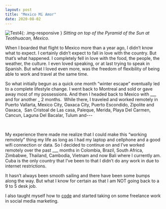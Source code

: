 ```yaml
---
layout: post
title: "Mexico Mi Amor"
date: 2020-08-02
---
```

![Test4](https://imgur.com/c3WdtG2){: .img-responsive }
*Sitting on top of the Pyramid of the Sun at Teotihuacan, Mexico.*

When I boarded that flight to Mexico more than a year ago, I didn’t know what to expect. I certainly didn’t expect to fall in love with the country. But that’s what happened. I completely fell in love with the food, the people, the weather, the culture. I even loved speaking, or at last trying to speak in Spanish. But what I loved even more, was the freedom of flexibility of being able to work and travel at the same time.

So what initially begun as a quick one month “winter escape” eventually led to a complete lifestyle change. I went back to Montreal and sold or gave away most of my possessions. And then I headed back to Mexico with ___ and for another _ 2 months.  While there, I traveled and worked remotely in Puerto Vallarta, Mexico City, Oaxaca City, Puerto Escondido, Zipolite and Oaxaca,  San Cristoal de Las casa, Paleque, Merida, Playa Del Carmen, Cancun, Laguna Del Bacalar, Tulum and---

<br>


My experience there made me realize that I could make this “working remotely” thing my life as long as I had my laptop and cellphone and a good wifi connection or data. So I decided to continue on and I’ve worked remotely over the past ___ months in Colombia, Brazil, South Africa, Zimbabwe, Thailand, Cambodia, Vietnam and now Bali where I currently am. Cuba is the only country that I’ve been to that I didn’t do any work in due to internet restrictions.

It hasn’t always been smooth sailing and there have been some bumps along the way. But what I know for certain as that I am NOT going back to a 9 to 5 desk job. 

I also taught myself how to [code](http://williamruz.com/blog/why-i'm-teaching-myself-to-code/) and started taking on some freelance work in social media marketing.

<br>
